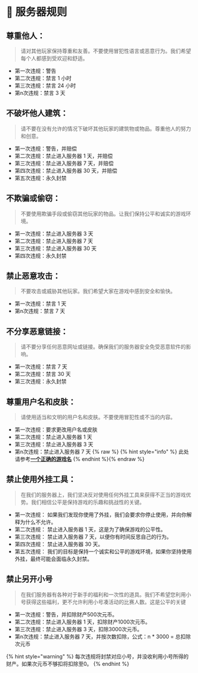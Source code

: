 # 📃 服务器规则

## 尊重他人：&#x20;

> 请对其他玩家保持尊重和友善。不要使用冒犯性语言或恶意行为。我们希望每个人都感到受欢迎和舒适。

* 第一次违规：警告
* 第二次违规：禁言 1 小时
* 第三次违规：禁言 24 小时
* 第n次违规：禁言 3 天

## 不破坏他人建筑：

> 请不要在没有允许的情况下破坏其他玩家的建筑物或物品。尊重他人的努力和创意。

* &#x20;第一次违规：警告，并赔偿
* &#x20;第二次违规：禁止进入服务器 1 天，并赔偿
* &#x20;第三次违规：禁止进入服务器 7 天，并赔偿
* &#x20;第四次违规：禁止进入服务器 30 天，并赔偿
* &#x20;第五次违规：永久封禁

## 不欺骗或偷窃：

> 不要使用欺骗手段或偷窃其他玩家的物品。让我们保持公平和诚实的游戏环境。

* &#x20;第一次违规：禁止进入服务器 3 天
* &#x20;第二次违规：禁止进入服务器 7 天
* &#x20;第三次违规：禁止进入服务器 30 天
* &#x20;第四次违规：永久封禁

## 禁止恶意攻击：

> 不要攻击或威胁其他玩家。我们希望大家在游戏中感到安全和愉快。

* &#x20;第一次违规：禁言 1 天
* &#x20;第n次违规：禁言 7 天

## 不分享恶意链接：

> 请不要分享任何恶意网址或链接。确保我们的服务器安全免受恶意软件的影响。

* &#x20;第一次违规：禁言 7 天
* &#x20;第二次违规：禁言 30 天
* &#x20;第三次违规：永久封禁

## 尊重用户名和皮肤：

> 请使用适当和文明的用户名和皮肤。不要使用冒犯性或不当的内容。

* &#x20;第一次违规：要求更改用户名或皮肤
* &#x20;第二次违规：禁止进入服务器 1 天
* &#x20;第三次违规：禁止进入服务器 3 天
* &#x20;第n次违规：禁止进入服务器 7 天
{% raw %}
{% hint style="info" %}
此处请参考[**一个正确的游戏名**](../gai-shu/yi-ge-zheng-que-de-you-xi-ming.md#4.-bi-mian-min-gan-nei-rong)
{% endhint %}{% endraw %}

## 禁止使用外挂工具：

> 在我们的服务器上，我们坚决反对使用任何外挂工具来获得不正当的游戏优势。我们相信公平是保持游戏的乐趣和挑战性的关键。

* &#x20;第一次违规： 如果我们发现你使用了外挂，我们会要求你停止使用，并向你解释为什么不允许。
* &#x20;第二次违规： 禁止进入服务器 1 天，这是为了确保游戏的公平性。
* &#x20;第三次违规： 禁止进入服务器 7 天，以便你有时间反思自己的行为。
* &#x20;第四次违规： 禁止进入服务器 30 天。
* &#x20;第五次违规： 我们的目标是保持一个诚实和公平的游戏环境，如果你坚持使用外挂，最终可能会面临永久封禁。



## 禁止另开小号

> 在我们服务器有各种对于新手的福利和一次性的道具。我们不希望您利用小号获得这些福利，更不允许利用小号凑活动的比赛人数。这是公平的关键

* &#x20;第一次违规：警告，并扣除财产500次元币。
* &#x20;第二次违规：禁止进入服务器 1 天，扣除财产1000次元币。
* &#x20;第三次违规：禁止进入服务器 3 天，扣除3000次元币。
* &#x20;第n次违规：禁止进入服务器 7 天，并按次数扣除，公式：n \* 3000 = 总扣除次元币

{% hint style="warning" %}
每次违规将封禁对应小号，并没收利用小号所得的财产。如果次元币不够扣将扣除至0。
{% endhint %}
